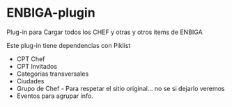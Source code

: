 # ENBIGA-plugin
Plug-in para Cargar todos los CHEF y otras y otros items de ENBIGA

Este plug-in tiene dependencias con Piklist

* CPT Chef
* CPT Invitados
* Categorias transversales
* Ciudades
* Grupo de Chef - Para respetar el sitio original... no se si dejarlo veremos
* Eventos para agrupar info.